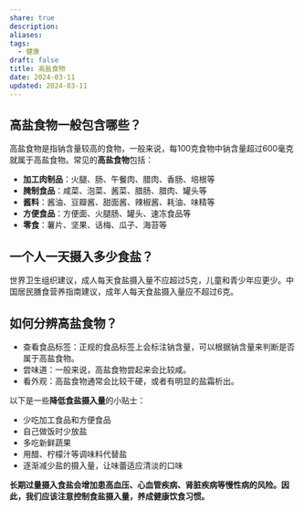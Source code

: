 ```yaml
---
share: true
description: 
aliases: 
tags:
  - 健康
draft: false
title: 高盐食物
date: 2024-03-11
updated: 2024-03-11
---
```

## 高盐食物一般包含哪些？

高盐食物是指钠含量较高的食物，一般来说，每100克食物中钠含量超过600毫克就属于高盐食物。常见的**高盐食物**包括：

- **加工肉制品**：火腿、肠、午餐肉、腊肉、香肠、培根等
- **腌制食品**：咸菜、泡菜、酱菜、腊肠、腊肉、罐头等
- **酱料**：酱油、豆瓣酱、甜面酱、辣椒酱、耗油、味精等
- **方便食品**：方便面、火腿肠、罐头、速冻食品等
- **零食**：薯片、坚果、话梅、瓜子、海苔等

## 一个人一天摄入多少食盐？

世界卫生组织建议，成人每天食盐摄入量不应超过5克，儿童和青少年应更少。中国居民膳食营养指南建议，成年人每天食盐摄入量应不超过6克。

## 如何分辨高盐食物？

- 查看食品标签：正规的食品标签上会标注钠含量，可以根据钠含量来判断是否属于高盐食物。
- 尝味道：一般来说，高盐食物尝起来会比较咸。
- 看外观：高盐食物通常会比较干硬，或者有明显的盐霜析出。

以下是一些**降低食盐摄入量**的小贴士：

- 少吃加工食品和方便食品
- 自己做饭时少放盐
- 多吃新鲜蔬果
- 用醋、柠檬汁等调味料代替盐
- 逐渐减少盐的摄入量，让味蕾适应清淡的口味

**长期过量摄入食盐会增加患高血压、心血管疾病、肾脏疾病等慢性病的风险。因此，我们应该注意控制食盐摄入量，养成健康饮食习惯。**